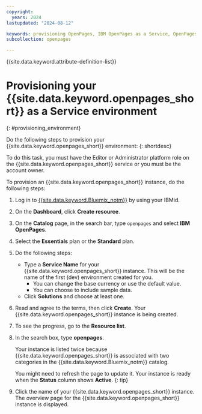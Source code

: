 ```yaml
---
copyright:
  years: 2024
lastupdated: "2024-08-12"

keywords: provisioning OpenPages, IBM OpenPages as a Service, OpenPages environment
subcollection: openpages

---
```

{{site.data.keyword.attribute-definition-list}}

# Provisioning your {{site.data.keyword.openpages_short}} as a Service environment
{: #provisioning_environment}

Do the following steps to provision your {{site.data.keyword.openpages_short}} environment:
{: shortdesc}

To do this task, you must have the Editor or Administrator platform role on the {{site.data.keyword.openpages_short}} service or you must be the account owner.

To provision an {{site.data.keyword.openpages_short}} instance, do the following steps:
1. Log in to [{{site.data.keyword.Bluemix_notm}}](https://cloud.ibm.com/) by using your IBMid.
2. On the **Dashboard**, click **Create resource**.
3. On the **Catalog** page, in the search bar, type `openpages` and select **IBM OpenPages**.
4. Select the **Essentials** plan or the **Standard** plan.
5. Do the following steps:
    - Type a **Service Name** for your {{site.data.keyword.openpages_short}} instance. This will be the name of the first (dev) environment created for you.
      - You can change the base currency or use the default value.
      - You can choose to include sample data.
    - Click **Solutions** and choose at least one.
6. Read and agree to the terms, then click **Create**. Your {{site.data.keyword.openpages_short}} instance is being created.
7. To see the progress, go to the **Resource list**.
8. In the search box, type **openpages**.

   Your instance is listed twice because {{site.data.keyword.openpages_short}} is associated with two categories in the {{site.data.keyword.Bluemix_notm}} catalog.

   You might need to refresh the page to update it. Your instance is ready when the **Status** column shows **Active**. {: tip}
9. Click the name of your {{site.data.keyword.openpages_short}} instance. The overview page for the {{site.data.keyword.openpages_short}} instance is displayed.
